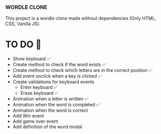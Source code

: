 ### WORDLE CLONE 
This project is a wordle clone made without dependencies (Only HTML, CSS, Vanilla JS).


# TO DO 🎯
- Show keyboard ✅
- Create method to check if the word exists ✅
- Create method to check which letters are in the correct position ✅
- Add event onclick when a key is clicked ✅
- Create validations for keyboard events
    - Enter keyboard ✅
    - Erase keyboard ✅
- Animation when a letter is written ✅
- Animation when the word is completed ✅
- Animation when the word is correct
- Add Win event
- Add game over event
- Add definition of the word modal

